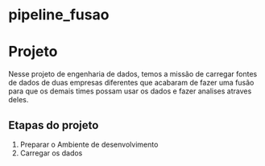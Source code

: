# pipeline_fusao

# Projeto

Nesse projeto de engenharia de dados, temos a missão de carregar fontes de dados de duas empresas diferentes que acabaram de fazer uma fusão para que os demais times possam usar os dados e fazer analises atraves deles.

## Etapas do projeto

1. Preparar o Ambiente de desenvolvimento
2. Carregar os dados

